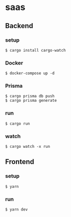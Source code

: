 # saas

## Backend

### setup

```
$ cargo install cargo-watch
```

### Docker

```
$ docker-compose up -d
```

### Prisma

```
$ cargo prisma db push
$ cargo prisma generate
```

### run

```
$ cargo run
```

### watch

```
$ cargo watch -x run
```

## Frontend

### setup

```
$ yarn
```

### run

```
$ yarn dev
```
